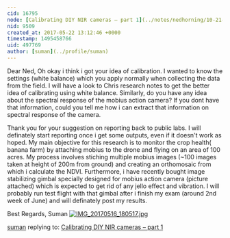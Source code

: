 ```yaml
---
cid: 16795
node: [Calibrating DIY NIR cameras – part 1](../notes/nedhorning/10-21-2013/calibrating-diy-nir-cameras-part-1)
nid: 9509
created_at: 2017-05-22 13:12:46 +0000
timestamp: 1495458766
uid: 497769
author: [suman](../profile/suman)
---
```


Dear Ned, 
              Oh okay i think i got your idea of calibration. I wanted to know the settings (white balance)  which you apply normally when collecting the data from the field. I will have a look to Chris research notes to get the better idea of calibrating using white balance. Similarly, do you have any idea about the spectral response of the mobius action camera? If you dont have that information, could you tell me how i can extract that information on spectral response of the camera.

Thank you for your suggestion on reporting back to public labs. I will definately start reporting once i get some outputs, even if it doesn't work as hoped. My main objective for this research is to monitor the crop health( banana farm) by attaching mobius to the drone and flying on an area of 100 acres. My process involves stiching multiple mobius images (~100 images taken at height of 200m from ground) and creating an orthomosaic from which i calculate the NDVI. Furthermore, i have recently bought image stabilizing gimbal specially designed for mobius action camera (picture attached) which is expected to get rid of any jello effect and vibration. I will probably run test flight with that gimbal  after i finish my exam (around 2nd week of June) and will definately post my results.

Best Regards, 
Suman 
[![IMG_20170516_180517.jpg](https://publiclab.org/system/images/photos/000/020/503/large/IMG_20170516_180517.jpg)](https://publiclab.org/system/images/photos/000/020/503/original/IMG_20170516_180517.jpg)



[suman](../profile/suman) replying to: [Calibrating DIY NIR cameras – part 1](../notes/nedhorning/10-21-2013/calibrating-diy-nir-cameras-part-1)

